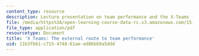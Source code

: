 ```yaml
---
content_type: resource
description: Lecture presentation on team performance and the X-Teams framework.
file: /media/https%3A/open-learning-course-data-rc.s3.amazonaws.com/15-978-leadership-tools-and-teams-a-product-development-lab-spring-2007/11b3fb61c715474861aeed86bb9a5ddd_lec1.pdf
file_type: application/pdf
resourcetype: Document
title: 'X Teams: The external route to team performance'
uid: 11b3fb61-c715-4748-61ae-ed86bb9a5ddd
---
```

